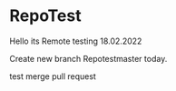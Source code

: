 # RepoTest
Hello its Remote testing 18.02.2022

Create new branch Repotestmaster today.

test merge pull request